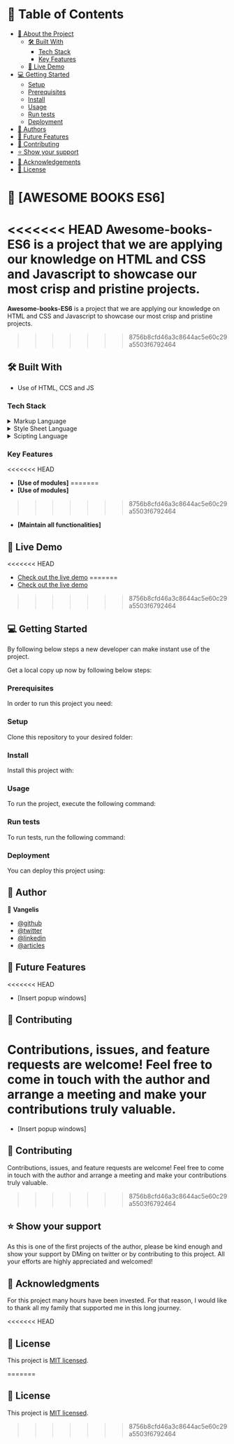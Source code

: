# 📗 Table of Contents

- [📖 About the Project](#about-project)
  - [🛠 Built With](#built-with)
    - [Tech Stack](#tech-stack)
    - [Key Features](#key-features)
  - [🚀 Live Demo](#live-demo)
- [💻 Getting Started](#getting-started)
  - [Setup](#setup)
  - [Prerequisites](#prerequisites)
  - [Install](#install)
  - [Usage](#usage)
  - [Run tests](#run-tests)
  - [Deployment](#triangular_flag_on_post-deployment)
- [👥 Authors](#authors)
- [🔭 Future Features](#future-features)
- [🤝 Contributing](#contributing)
- [⭐️ Show your support](#support)
- [🙏 Acknowledgements](#acknowledgements)
- [📝 License](#license)

# 📖 [AWESOME BOOKS ES6] <a name="about-project"></a>

<<<<<<< HEAD
**Awesome-books-ES6** is a project that we are applying our knowledge on HTML and CSS and Javascript to showcase our most crisp and pristine projects.
=======
**Awesome-books-ES6** is a project that we are applying our knowledge on HTML and CSS and Javascript to showcase our most crisp and pristine projects. 
>>>>>>> 8756b8cfd46a3c8644ac5e60c29a5503f6792464

## 🛠 Built With <a name="built-with"></a>

- Use of HTML, CCS and JS

### Tech Stack <a name="tech-stack"></a>

<details>
  <summary>Markup Language</summary>
  <ul>
    <li><a href="https://html.spec.whatwg.org/">HTML</a></li>
  </ul>
</details>

<details>
  <summary>Style Sheet Language</summary>
  <ul>
    <li><a href="https://www.w3.org/TR/CSS/#css">CCS</a></li>
  </ul>
</details>

<details>
<summary>Scipting Language</summary>
  <ul>
    <li><a href="https://www.javascript.com/">JAVASCRIPT</a></li>
  </ul>
</details>

### Key Features <a name="key-features"></a>

<<<<<<< HEAD
- **[Use of modules]**
=======
- **[Use of modules]** 
>>>>>>> 8756b8cfd46a3c8644ac5e60c29a5503f6792464
- **[Maintain all functionalities]**

## 🚀 Live Demo <a name="live-demo"></a>

<<<<<<< HEAD
- <a href="#">Check out the live demo</a>
=======
- <a href="#">Check out the live demo</a>  
>>>>>>> 8756b8cfd46a3c8644ac5e60c29a5503f6792464

## 💻 Getting Started <a name="getting-started"></a>

By following below steps a new developer can make instant use of the project.

Get a local copy up now by following below steps:

### Prerequisites

In order to run this project you need:

<!--
Example command:

```sh
 gem install rails
```
 -->

### Setup

Clone this repository to your desired folder:

<!--
Example commands:

```sh
  cd my-folder
  git clone git@github.com:myaccount/my-project.git
```
--->

### Install

Install this project with:

<!--
Example command:

```sh
  cd my-project
  gem install
```
--->

### Usage

To run the project, execute the following command:

<!--
Example command:

```sh
  rails server
```
--->

### Run tests

To run tests, run the following command:

<!--
Example command:

```sh
  bin/rails test test/models/article_test.rb
```
--->

### Deployment

You can deploy this project using:

<!--
Example:

```sh

```
 -->

## 👥 Author <a name="authors"></a>

👤 **Vangelis**

- [@github](https://github.com/vangelif)
- [@twitter](https://twitter.com/vangfot)
- [@linkedin](https://www.linkedin.com/in/vangfot/)
- [@articles](https://vangelis.website/essays)

## 🔭 Future Features <a name="future-features"></a>

<<<<<<< HEAD
- [Insert popup windows]

## 🤝 Contributing <a name="contributing"></a>

Contributions, issues, and feature requests are welcome! Feel free to come in touch with the author and arrange a meeting and make your contributions truly valuable.
=======
- [Insert popup windows] 

## 🤝 Contributing <a name="contributing"></a>

Contributions, issues, and feature requests are welcome! Feel free to come in touch with the author and arrange a meeting and make your contributions truly valuable. 
>>>>>>> 8756b8cfd46a3c8644ac5e60c29a5503f6792464

## ⭐️ Show your support <a name="support"></a>

As this is one of the first projects of the author, please be kind enough and show your support by DMing on twitter or by contributing to this project. All your efforts are highly appreciated and welcomed!

## 🙏 Acknowledgments <a name="acknowledgements"></a>

For this project many hours have been invested. For that reason, I would like to thank all my family that supported me in this long journey.

<<<<<<< HEAD
## 📝 License <a name="license"></a>

This project is <a href="https://github.com/vangelif/Portfolio/blob/popup-window/license.md">MIT licensed</a>.

=======
  ## 📝 License <a name="license"></a>

This project is <a href="https://github.com/vangelif/Portfolio/blob/popup-window/license.md">MIT licensed</a>.


>>>>>>> 8756b8cfd46a3c8644ac5e60c29a5503f6792464
